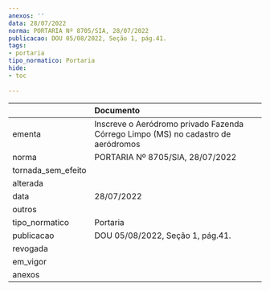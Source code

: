 ```yaml
---
anexos: ''
data: 28/07/2022
norma: PORTARIA Nº 8705/SIA, 28/07/2022
publicacao: DOU 05/08/2022, Seção 1, pág.41.
tags:
- portaria
tipo_normatico: Portaria
hide: 
- toc 
 
---
```


|                    | Documento                                                                         |
|:-------------------|:----------------------------------------------------------------------------------|
| ementa             | Inscreve o Aeródromo privado Fazenda Córrego Limpo (MS) no cadastro de aeródromos |
| norma              | PORTARIA Nº 8705/SIA, 28/07/2022                                                  |
| tornada_sem_efeito |                                                                                   |
| alterada           |                                                                                   |
| data               | 28/07/2022                                                                        |
| outros             |                                                                                   |
| tipo_normatico     | Portaria                                                                          |
| publicacao         | DOU 05/08/2022, Seção 1, pág.41.                                                  |
| revogada           |                                                                                   |
| em_vigor           |                                                                                   |
| anexos             |                                                                                   |